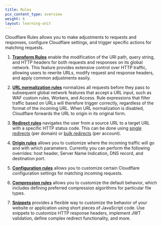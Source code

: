 ```yaml
---
title: Rules
pcx_content_type: overview
weight: 6
layout: learning-unit
---
```


Cloudflare Rules allows you to make adjustments to requests and responses, configure Cloudflare settings, and trigger specific actions for matching requests. 

1. [**Transform Rules**](/rules/transform/) enable the modification of the URI path, query string, and HTTP headers for both requests and responses on its global network. This feature provides extensive control over HTTP traffic, allowing users to rewrite URLs, modify request and response headers, and apply common adjustments easily.

2. [**URL normalization rules**](/rules/normalization/) normalizes all requests before they pass to subsequent global network features that accept a URL input, such as WAF custom rules, Workers, and Access. Rule expressions that filter traffic based on URLs will therefore trigger correctly, regardless of the format of the incoming URL. When URL normalization is disabled, Cloudflare forwards the URL to origin in its original form.

3. [**Redirect rules**](/rules/url-forwarding/) navigates the user from a source URL to a target URL with a specific HTTP status code. This can be done using [single redirects](/rules/url-forwarding/single-redirects/) (per domain) or [bulk redirects](/rules/url-forwarding/bulk-redirects/) (per account).

4. [**Origin rules**](/rules/origin-rules/) allows you to customize where the incoming traffic will go and with which parameters. Currently you can perform the following overrides: host header, Server Name Indication, DNS record, and destination port.

5. [**Configuration rules**](/rules/configuration-rules/) allows you to customize certain Cloudflare configuration settings for matching incoming requests.

6. [**Compression rules**](/rules/compression-rules/) allows you to customize the default behavior, which includes defining preferred compression algorithms for particular file types.

7. [**Snippets**](/rules/snippets/) provides a flexible way to customize the behavior of your website or application using short pieces of JavaScript code. Use snippets to customize HTTP response headers, implement JWT validation, define complex redirect functionality, and more.


